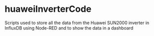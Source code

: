 # huaweiInverterCode

Scripts used to store all the data from the Huawei SUN2000 inverter in InfluxDB using Node-RED and to show the data in a dashboard
